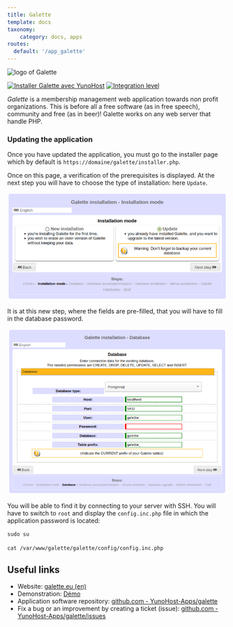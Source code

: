 ```yaml
---
title: Galette
template: docs
taxonomy:
    category: docs, apps
routes:
  default: '/app_galette'
---
```


![logo of Galette](https://galette.eu/site/assets/img/galette.png?resize=,80)

[![Installer Galette avec YunoHost](https://install-app.yunohost.org/install-with-yunohost.svg)](https://install-app.yunohost.org/?app=galette) [![Integration level](https://dash.yunohost.org/integration/galette.svg)](https://dash.yunohost.org/appci/app/galette)

*Galette* is a membership management web application towards non profit organizations. This is before all a free software (as in free speech), community and free (as in beer)! Galette works on any web server that handle PHP.

### Updating the application

Once you have updated the application, you must go to the installer page which by default is `https://domaine/galette/installer.php`.

Once on this page, a verification of the prerequisites is displayed.
At the next step you will have to choose the type of installation: here `Update`.

![Galette Update](https://github.com/YunoHost/doc/raw/master/images/Galette_1_en_Update.png)

It is at this new step, where the fields are pre-filled, that you will have to fill in the database password.

![Galette Password](https://github.com/YunoHost/doc/raw/master/images/Galette_2_en_Passwd.png)

You will be able to find it by connecting to your server with SSH. You will have to switch to `root` and display the `config.inc.php` file in which the application password is located:

```
sudo su

cat /var/www/galette/galette/config/config.inc.php
```

## Useful links

+ Website: [galette.eu (en)](https://galette.eu/site/)
+ Demonstration: [Démo](https://demo.galette.eu/login)
+ Application software repository: [github.com - YunoHost-Apps/galette](https://github.com/YunoHost-Apps/galette_ynh)
+ Fix a bug or an improvement by creating a ticket (issue): [github.com - YunoHost-Apps/galette/issues](https://github.com/YunoHost-Apps/galette_ynh/issues)
